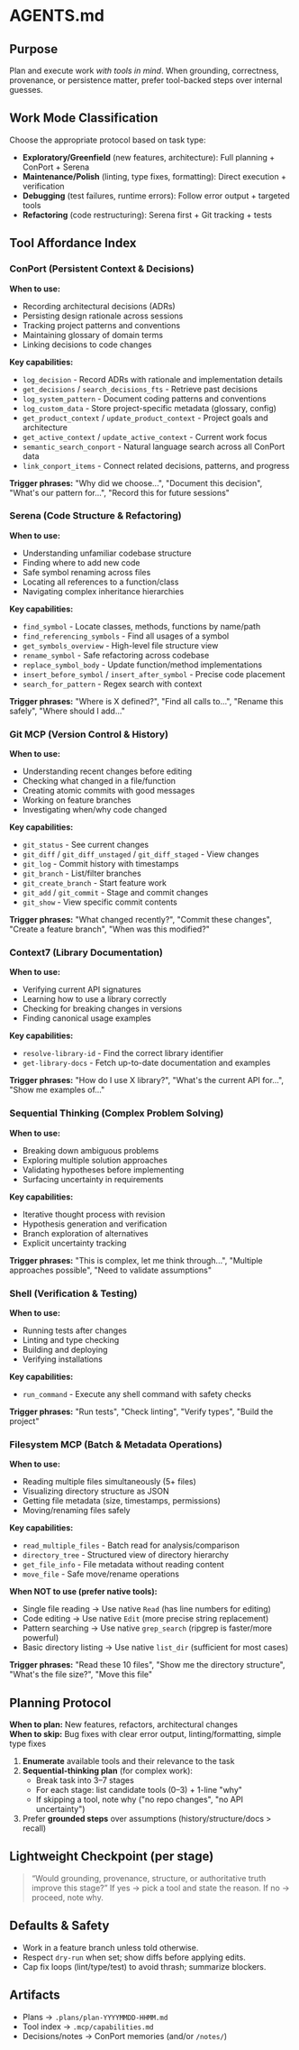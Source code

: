 # AGENTS.md

## Purpose
Plan and execute work *with tools in mind*. When grounding, correctness,
provenance, or persistence matter, prefer tool-backed steps over internal guesses.

## Work Mode Classification
Choose the appropriate protocol based on task type:

- **Exploratory/Greenfield** (new features, architecture): Full planning + ConPort + Serena
- **Maintenance/Polish** (linting, type fixes, formatting): Direct execution + verification
- **Debugging** (test failures, runtime errors): Follow error output + targeted tools
- **Refactoring** (code restructuring): Serena first + Git tracking + tests

## Tool Affordance Index

### ConPort (Persistent Context & Decisions)
**When to use:**
- Recording architectural decisions (ADRs)
- Persisting design rationale across sessions
- Tracking project patterns and conventions
- Maintaining glossary of domain terms
- Linking decisions to code changes

**Key capabilities:**
- `log_decision` - Record ADRs with rationale and implementation details
- `get_decisions` / `search_decisions_fts` - Retrieve past decisions
- `log_system_pattern` - Document coding patterns and conventions
- `log_custom_data` - Store project-specific metadata (glossary, config)
- `get_product_context` / `update_product_context` - Project goals and architecture
- `get_active_context` / `update_active_context` - Current work focus
- `semantic_search_conport` - Natural language search across all ConPort data
- `link_conport_items` - Connect related decisions, patterns, and progress

**Trigger phrases:** "Why did we choose...", "Document this decision", "What's our pattern for...", "Record this for future sessions"

### Serena (Code Structure & Refactoring)
**When to use:**
- Understanding unfamiliar codebase structure
- Finding where to add new code
- Safe symbol renaming across files
- Locating all references to a function/class
- Navigating complex inheritance hierarchies

**Key capabilities:**
- `find_symbol` - Locate classes, methods, functions by name/path
- `find_referencing_symbols` - Find all usages of a symbol
- `get_symbols_overview` - High-level file structure view
- `rename_symbol` - Safe refactoring across codebase
- `replace_symbol_body` - Update function/method implementations
- `insert_before_symbol` / `insert_after_symbol` - Precise code placement
- `search_for_pattern` - Regex search with context

**Trigger phrases:** "Where is X defined?", "Find all calls to...", "Rename this safely", "Where should I add..."

### Git MCP (Version Control & History)
**When to use:**
- Understanding recent changes before editing
- Checking what changed in a file/function
- Creating atomic commits with good messages
- Working on feature branches
- Investigating when/why code changed

**Key capabilities:**
- `git_status` - See current changes
- `git_diff` / `git_diff_unstaged` / `git_diff_staged` - View changes
- `git_log` - Commit history with timestamps
- `git_branch` - List/filter branches
- `git_create_branch` - Start feature work
- `git_add` / `git_commit` - Stage and commit changes
- `git_show` - View specific commit contents

**Trigger phrases:** "What changed recently?", "Commit these changes", "Create a feature branch", "When was this modified?"

### Context7 (Library Documentation)
**When to use:**
- Verifying current API signatures
- Learning how to use a library correctly
- Checking for breaking changes in versions
- Finding canonical usage examples

**Key capabilities:**
- `resolve-library-id` - Find the correct library identifier
- `get-library-docs` - Fetch up-to-date documentation and examples

**Trigger phrases:** "How do I use X library?", "What's the current API for...", "Show me examples of..."

### Sequential Thinking (Complex Problem Solving)
**When to use:**
- Breaking down ambiguous problems
- Exploring multiple solution approaches
- Validating hypotheses before implementing
- Surfacing uncertainty in requirements

**Key capabilities:**
- Iterative thought process with revision
- Hypothesis generation and verification
- Branch exploration of alternatives
- Explicit uncertainty tracking

**Trigger phrases:** "This is complex, let me think through...", "Multiple approaches possible", "Need to validate assumptions"

### Shell (Verification & Testing)
**When to use:**
- Running tests after changes
- Linting and type checking
- Building and deploying
- Verifying installations

**Key capabilities:**
- `run_command` - Execute any shell command with safety checks

**Trigger phrases:** "Run tests", "Check linting", "Verify types", "Build the project"

### Filesystem MCP (Batch & Metadata Operations)
**When to use:**
- Reading multiple files simultaneously (5+ files)
- Visualizing directory structure as JSON
- Getting file metadata (size, timestamps, permissions)
- Moving/renaming files safely

**Key capabilities:**
- `read_multiple_files` - Batch read for analysis/comparison
- `directory_tree` - Structured view of directory hierarchy
- `get_file_info` - File metadata without reading content
- `move_file` - Safe move/rename operations

**When NOT to use (prefer native tools):**
- Single file reading → Use native `Read` (has line numbers for editing)
- Code editing → Use native `Edit` (more precise string replacement)
- Pattern searching → Use native `grep_search` (ripgrep is faster/more powerful)
- Basic directory listing → Use native `list_dir` (sufficient for most cases)

**Trigger phrases:** "Read these 10 files", "Show me the directory structure", "What's the file size?", "Move this file"

## Planning Protocol
**When to plan:** New features, refactors, architectural changes  
**When to skip:** Bug fixes with clear error output, linting/formatting, simple type fixes

1. **Enumerate** available tools and their relevance to the task
2. **Sequential-thinking plan** (for complex work):
   - Break task into 3–7 stages
   - For each stage: list candidate tools (0–3) + 1-line "why"
   - If skipping a tool, note why ("no repo changes", "no API uncertainty")
3. Prefer **grounded steps** over assumptions (history/structure/docs > recall)

## Lightweight Checkpoint (per stage)
> “Would grounding, provenance, structure, or authoritative truth improve this stage?”
If yes → pick a tool and state the reason. If no → proceed, note why.

## Defaults & Safety
- Work in a feature branch unless told otherwise.
- Respect `dry-run` when set; show diffs before applying edits.
- Cap fix loops (lint/type/test) to avoid thrash; summarize blockers.

## Artifacts
- Plans → `.plans/plan-YYYYMMDD-HHMM.md`
- Tool index → `.mcp/capabilities.md`
- Decisions/notes → ConPort memories (and/or `/notes/`)
